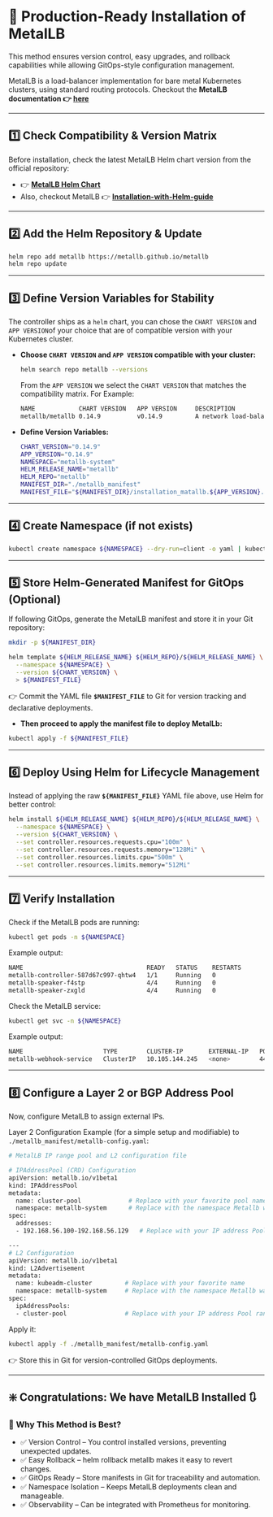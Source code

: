 # **📌 Production-Ready Installation of MetalLB**

This method ensures version control, easy upgrades, and rollback capabilities while allowing GitOps-style configuration management.

MetalLB is a load-balancer implementation for bare metal Kubernetes clusters, using standard routing protocols. Checkout the **MetalLB documentation 👉 [here](https://metallb.io/)**

---

## 1️⃣ Check Compatibility & Version Matrix
Before installation, check the latest MetalLB Helm chart version from the official repository:
- 👉 **[MetalLB Helm Chart](https://artifacthub.io/packages/helm/metallb/metallb)**
- Also, checkout MetalLB 👉 **[Installation-with-Helm-guide](https://metallb.universe.tf/installation/#installation-with-helm)**

---

## 2️⃣ Add the Helm Repository & Update

```bash
helm repo add metallb https://metallb.github.io/metallb
helm repo update
```
---

## 3️⃣ Define Version Variables for Stability
The controller ships as a `helm` chart, you can chose the `CHART VERSION` and `APP VERSION`of your choice that are of compatible version with your Kubernetes cluster.

- **Choose `CHART VERSION` and `APP VERSION` compatible with your cluster:**

   ```bash
   helm search repo metallb --versions
   ```

   From the `APP VERSION` we select the `CHART VERSION` that matches the compatibility matrix. For Example:

   ```bash
   NAME            CHART VERSION   APP VERSION     DESCRIPTION
   metallb/metallb 0.14.9          v0.14.9         A network load-balancer implementation for Kube...
   ```
   
- **Define Version Variables:**

   ```bash
   CHART_VERSION="0.14.9"
   APP_VERSION="0.14.9"
   NAMESPACE="metallb-system"
   HELM_RELEASE_NAME="metallb"
   HELM_REPO="metallb"
   MANIFEST_DIR="./metallb_manifest"
   MANIFEST_FILE="${MANIFEST_DIR}/installation_matallb.${APP_VERSION}.yaml"
   ```

---

## 4️⃣ Create Namespace (if not exists)
```bash
kubectl create namespace ${NAMESPACE} --dry-run=client -o yaml | kubectl apply -f -
```

---

## 5️⃣ Store Helm-Generated Manifest for GitOps (Optional)
If following GitOps, generate the MetalLB manifest and store it in your Git repository:

```bash
mkdir -p ${MANIFEST_DIR}

helm template ${HELM_RELEASE_NAME} ${HELM_REPO}/${HELM_RELEASE_NAME} \
  --namespace ${NAMESPACE} \
  --version ${CHART_VERSION} \
  > ${MANIFEST_FILE}

```
👉 Commit the YAML file **`$MANIFEST_FILE`** to Git for version tracking and declarative deployments.

- **Then proceed to apply the manifest file to deploy MetalLb:**
```bash
kubectl apply -f ${MANIFEST_FILE}
```

---

## 6️⃣ Deploy Using Helm for Lifecycle Management
Instead of applying the raw **`${MANIFEST_FILE}`** YAML file above, use Helm for better control:

```bash
helm install ${HELM_RELEASE_NAME} ${HELM_REPO}/${HELM_RELEASE_NAME} \
  --namespace ${NAMESPACE} \
  --version ${CHART_VERSION} \
  --set controller.resources.requests.cpu="100m" \
  --set controller.resources.requests.memory="128Mi" \
  --set controller.resources.limits.cpu="500m" \
  --set controller.resources.limits.memory="512Mi"
```
---

## 7️⃣ Verify Installation
Check if the MetalLB pods are running:

```bash
kubectl get pods -n ${NAMESPACE}
```

Example output:
```bash
NAME                                  READY   STATUS    RESTARTS         AGE
metallb-controller-587d67c997-qhtw4   1/1     Running   0                2m
metallb-speaker-f4stp                 4/4     Running   0                2m
metallb-speaker-zxgld                 4/4     Running   0                2m
```

Check the MetalLB service:
```bash
kubectl get svc -n ${NAMESPACE}
```

Example output:
```bash
NAME                      TYPE        CLUSTER-IP       EXTERNAL-IP   PORT(S)   AGE
metallb-webhook-service   ClusterIP   10.105.144.245   <none>        443/TCP   2m
```

---

## 8️⃣ Configure a Layer 2 or BGP Address Pool
Now, configure MetalLB to assign external IPs.

Layer 2 Configuration Example (for a simple setup and modifiable) to `./metallb_manifest/metallb-config.yaml`:

```bash
# MetalLB IP range pool and L2 configuration file

# IPAddressPool (CRD) Configuration
apiVersion: metallb.io/v1beta1
kind: IPAddressPool
metadata:
  name: cluster-pool             # Replace with your favorite pool name
  namespace: metallb-system      # Replace with the namespace Metallb was installed
spec:
  addresses:
  - 192.168.56.100-192.168.56.129   # Replace with your IP address Pool range

---
# L2 Configuration
apiVersion: metallb.io/v1beta1
kind: L2Advertisement
metadata:
  name: kubeadm-cluster         # Replace with your favorite name
  namespace: metallb-system     # Replace with the namespace Metallb was installed
spec:
  ipAddressPools:
  - cluster-pool                # Replace with your IP address Pool range name
```

Apply it:
```bash
kubectl apply -f ./metallb_manifest/metallb-config.yaml
```
👉 Store this in Git for version-controlled GitOps deployments.

---

## ❇️ Congratulations: We have MetalLB Installed 🔃

### 📌 **Why This Method is Best?**

- ✅ Version Control – You control installed versions, preventing unexpected updates.
- ✅ Easy Rollback – helm rollback metallb <REVISION> makes it easy to revert changes.
- ✅ GitOps Ready – Store manifests in Git for traceability and automation.
- ✅ Namespace Isolation – Keeps MetalLB deployments clean and manageable.
- ✅ Observability – Can be integrated with Prometheus for monitoring.
